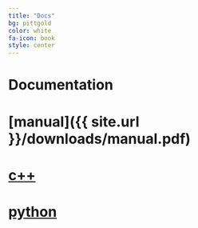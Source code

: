 ```yaml
---
title: "Docs"
bg: pittgold
color: white
fa-icon: book
style: center
---
```


# Documentation

# [manual]({{ site.url }}/downloads/manual.pdf)

# [c++](cxx)

# [python](python)